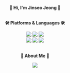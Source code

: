 <div align="center">

**👋 Hi, I'm Jinseo Jeong 👋** <br><br>


**🛠️ Platforms & Languages 🛠️** 

<img src="https://img.shields.io/badge/Android Studio-3DDC84?style=flat&logo=android&logoColor=white"/>
<img src="https://img.shields.io/badge/Kotlin-7F52FF?style=flat&logo=kotlin&logoColor=white"/>
<img src="https://img.shields.io/badge/Jetpack Compose-4285F4?style=flat&logo=jetpackcompose&logoColor=white"/> 
<br>
<img src="https://img.shields.io/badge/Spring-6DB33F?style=flat&logo=spring&logoColor=white"/>
<img src="https://img.shields.io/badge/Spring Boot-6DB33F?style=flat&logo=springboot&logoColor=white"/>
<img src="https://img.shields.io/badge/Java-007396?style=flat&logo=OpenJDK&logoColor=white"/>
<br><br>


**🐢 About Me 🐢**

<img src="https://img.shields.io/badge/Tistory-000000?style=flat&logo=tistory&logoColor=white"/>
</div>
